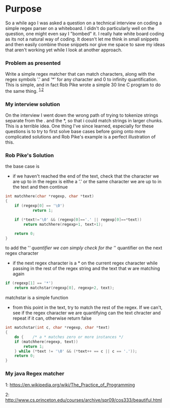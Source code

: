 # Purpose

So a while ago I was asked a question on a technical interview on coding a simple regex parser on a whiteboard. I didn't
do particularly well on the question, one might even say I "bombed" it.  I really hate white board coding as its not a
natural way of coding.  It doesn't let me think in small snippets and then easily combine those snippets nor give me space
to save my ideas that aren't working yet while I look at another approach.

### Problem as presented

Write a simple regex matcher that can match characters, along with the regex symbols '.' and '*' for any character and 0
to infinity quantification.  This is simple, and in fact Rob Pike wrote a simple 30 line C program to do the same thing.
<sup>[1](#myfootnote1)</sup><sup>,</sup><sup>[2](#myfootnote2)</sup>

### My interview solution

On the interview I went down the wrong path of trying to tokenize strings separate from the . and the *, so that i could
match strings in larger chunks.  This is a terrible idea.  One thing I've since learned, especially for these questions
is to try to first solve base cases before going onto more complicated solutions and Rob Pike's example is a perfect
illustration of this.

### Rob Pike's Solution

the base case is

 - if we haven't reached the end of the text, check that the character we are up to in the regex is eithe a '.' or the
 same character we are up to in the text and then continue

```c
int matchhere(char *regexp, char *text)
{
    if (regexp[0] == '\0')
            return 1;

    if (*text!='\0' && (regexp[0]=='.' || regexp[0]==*text))
        return matchhere(regexp+1, text+1);

    return 0;
}
```

to add the '*' quantifier we can simply check for the '*' quantifier on the next regex character

 - if the next regex character is a * on the current regex character while passing in the rest of the regex string and
 the text that w are matching again

```c
if (regexp[1] == '*')
    return matchstar(regexp[0], regexp+2, text);
```

matchstar is a simple function

 - from this point in the text, try to match the rest of the regex.  If we can't, see if the regex character we are
 quantifying can the text chracter and repeat if it can, otherwise return false

```c
int matchstar(int c, char *regexp, char *text)
{
    do {    /* a * matches zero or more instances */
    if (matchhere(regexp, text))
        return 1;
    } while (*text != '\0' && (*text++ == c || c == '.'));
    return 0;
}
```

### My java Regex matcher




<a name="myfootnote1">1</a>: https://en.wikipedia.org/wiki/The_Practice_of_Programming

<a name="myfootnote2">2</a>: http://www.cs.princeton.edu/courses/archive/spr09/cos333/beautiful.html

